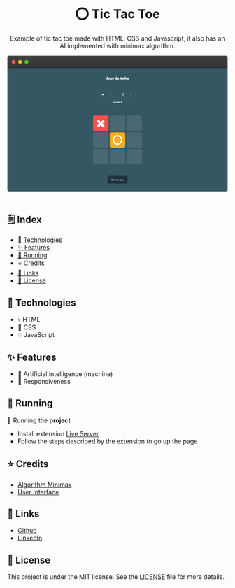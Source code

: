 <h1 align="center">
⭕ Tic Tac Toe
</h1>

<div align="center">

Example of tic tac toe made with HTML, CSS and Javascript, it also has an AI implemented with minimax algorithm.

  <img src="public/screenshot.png" alt="screenshot" width="550"/>
  <br />
  <br />
</div>

<h2>🗒️ Index</h2>

- [🚀 Technologies](#-technologies)
- [✨ Features](#-features)
- [🏃 Running](#-running)
- [⭐ Credits](#-credits)
- [🔗 Links](#-links)
- [📝 License](#-license)

## 🚀 Technologies

- 💀 HTML
- 💅 CSS
- 💡 JavaScript

## ✨ Features

- 👾 Artificial intelligence (machine)
- 📱 Responsiveness

## 🏃 Running

📝 Running the **project**

- Install extension [Live Server](vscode:extension/ritwickdey.LiveServer)
- Follow the steps described by the extension to go up the page

## ⭐ Credits

- [Algorithm Minimax](https://alialaa.com/blog/tic-tac-toe-js-minimax)
- [User Interface](https://codepen.io/IM-JUST-A-PERSON/pen/pobOYwL)

## 🔗 Links

- [Github](https://github.com/andersonsrocha)
- [LinkedIn](https://www.linkedin.com/in/anderson-silva-a40926192)

## 📝 License

This project is under the MIT license. See the [LICENSE](LICENSE) file for more details.
